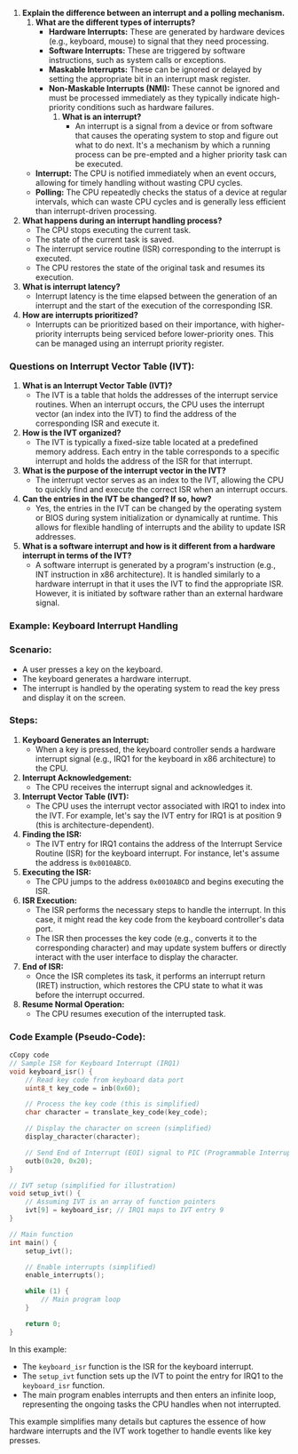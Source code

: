 1. **Explain the difference between an interrupt and a polling mechanism.**
    1. **What are the different types of interrupts?**
        - **Hardware Interrupts:** These are generated by hardware devices (e.g., keyboard, mouse) to signal that they need processing.
        - **Software Interrupts:** These are triggered by software instructions, such as system calls or exceptions.
        - **Maskable Interrupts:** These can be ignored or delayed by setting the appropriate bit in an interrupt mask register.
        - **Non-Maskable Interrupts (NMI):** These cannot be ignored and must be processed immediately as they typically indicate high-priority conditions such as hardware failures.
            1. **What is an interrupt?**
                - An interrupt is a signal from a device or from software that causes the operating system to stop and figure out what to do next. It's a mechanism by which a running process can be pre-empted and a higher priority task can be executed.
    - **Interrupt:** The CPU is notified immediately when an event occurs, allowing for timely handling without wasting CPU cycles.
    - **Polling:** The CPU repeatedly checks the status of a device at regular intervals, which can waste CPU cycles and is generally less efficient than interrupt-driven processing.
2. **What happens during an interrupt handling process?**
    - The CPU stops executing the current task.
    - The state of the current task is saved.
    - The interrupt service routine (ISR) corresponding to the interrupt is executed.
    - The CPU restores the state of the original task and resumes its execution.
3. **What is interrupt latency?**
    - Interrupt latency is the time elapsed between the generation of an interrupt and the start of the execution of the corresponding ISR.
4. **How are interrupts prioritized?**
    - Interrupts can be prioritized based on their importance, with higher-priority interrupts being serviced before lower-priority ones. This can be managed using an interrupt priority register.

### Questions on Interrupt Vector Table (IVT):

1. **What is an Interrupt Vector Table (IVT)?**
    - The IVT is a table that holds the addresses of the interrupt service routines. When an interrupt occurs, the CPU uses the interrupt vector (an index into the IVT) to find the address of the corresponding ISR and execute it.
2. **How is the IVT organized?**
    - The IVT is typically a fixed-size table located at a predefined memory address. Each entry in the table corresponds to a specific interrupt and holds the address of the ISR for that interrupt.
3. **What is the purpose of the interrupt vector in the IVT?**
    - The interrupt vector serves as an index to the IVT, allowing the CPU to quickly find and execute the correct ISR when an interrupt occurs.
4. **Can the entries in the IVT be changed? If so, how?**
    - Yes, the entries in the IVT can be changed by the operating system or BIOS during system initialization or dynamically at runtime. This allows for flexible handling of interrupts and the ability to update ISR addresses.
5. **What is a software interrupt and how is it different from a hardware interrupt in terms of the IVT?**
    - A software interrupt is generated by a program's instruction (e.g., INT instruction in x86 architecture). It is handled similarly to a hardware interrupt in that it uses the IVT to find the appropriate ISR. However, it is initiated by software rather than an external hardware signal.

### Example: Keyboard Interrupt Handling

### Scenario:

- A user presses a key on the keyboard.
- The keyboard generates a hardware interrupt.
- The interrupt is handled by the operating system to read the key press and display it on the screen.

### Steps:

1. **Keyboard Generates an Interrupt:**
    - When a key is pressed, the keyboard controller sends a hardware interrupt signal (e.g., IRQ1 for the keyboard in x86 architecture) to the CPU.
2. **Interrupt Acknowledgement:**
    - The CPU receives the interrupt signal and acknowledges it.
3. **Interrupt Vector Table (IVT):**
    - The CPU uses the interrupt vector associated with IRQ1 to index into the IVT. For example, let's say the IVT entry for IRQ1 is at position 9 (this is architecture-dependent).
4. **Finding the ISR:**
    - The IVT entry for IRQ1 contains the address of the Interrupt Service Routine (ISR) for the keyboard interrupt. For instance, let's assume the address is `0x0010ABCD`.
5. **Executing the ISR:**
    - The CPU jumps to the address `0x0010ABCD` and begins executing the ISR.
6. **ISR Execution:**
    - The ISR performs the necessary steps to handle the interrupt. In this case, it might read the key code from the keyboard controller's data port.
    - The ISR then processes the key code (e.g., converts it to the corresponding character) and may update system buffers or directly interact with the user interface to display the character.
7. **End of ISR:**
    - Once the ISR completes its task, it performs an interrupt return (IRET) instruction, which restores the CPU state to what it was before the interrupt occurred.
8. **Resume Normal Operation:**
    - The CPU resumes execution of the interrupted task.

### Code Example (Pseudo-Code):

```c
cCopy code
// Sample ISR for Keyboard Interrupt (IRQ1)
void keyboard_isr() {
    // Read key code from keyboard data port
    uint8_t key_code = inb(0x60);

    // Process the key code (this is simplified)
    char character = translate_key_code(key_code);

    // Display the character on screen (simplified)
    display_character(character);

    // Send End of Interrupt (EOI) signal to PIC (Programmable Interrupt Controller)
    outb(0x20, 0x20);
}

// IVT setup (simplified for illustration)
void setup_ivt() {
    // Assuming IVT is an array of function pointers
    ivt[9] = keyboard_isr; // IRQ1 maps to IVT entry 9
}

// Main function
int main() {
    setup_ivt();

    // Enable interrupts (simplified)
    enable_interrupts();

    while (1) {
        // Main program loop
    }

    return 0;
}

```

In this example:

- The `keyboard_isr` function is the ISR for the keyboard interrupt.
- The `setup_ivt` function sets up the IVT to point the entry for IRQ1 to the `keyboard_isr` function.
- The main program enables interrupts and then enters an infinite loop, representing the ongoing tasks the CPU handles when not interrupted.

This example simplifies many details but captures the essence of how hardware interrupts and the IVT work together to handle events like key presses.
